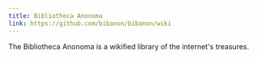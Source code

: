 ```yaml
---
title: Bibliotheca Anonoma
link: https://github.com/bibanon/bibanon/wiki
---
```

The Bibliotheca Anonoma is a wikified library of the internet's treasures.
